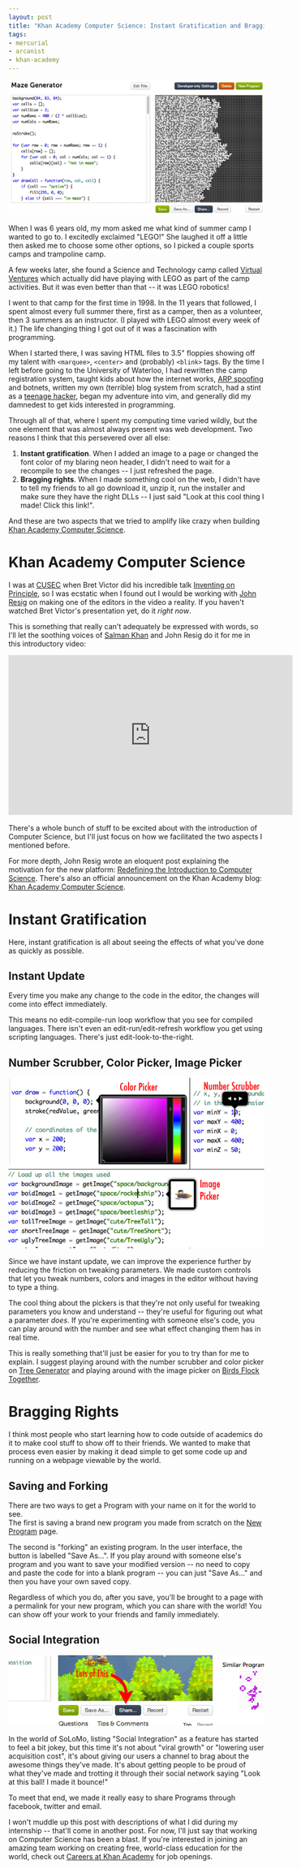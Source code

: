 ```yaml
---
layout: post
title: "Khan Academy Computer Science: Instant Gratification and Bragging Rights"
tags:
- mercurial
- arcanist
- khan-academy
---
```


![Maze](/images/12-08-14-maze.png)

When I was 6 years old, my mom asked me what kind of summer camp I wanted to go 
to. I excitedly exclaimed "LEGO!" She laughed it off a little then asked me to 
choose some other options, so I picked a couple sports camps and trampoline 
camp.

A few weeks later, she found a Science and Technology camp called [Virtual 
Ventures][1] which actually did have playing with LEGO as part of the camp 
activities. But it was even better than that -- it was LEGO robotics!

I went to that camp for the first time in 1998. In the 11 years that followed, I 
spent almost every full summer there, first as a camper, then as a volunteer, 
then 3 summers as an instructor. (I played with LEGO almost every week of it.)
The life changing thing I got out of it was a fascination with programming.

When I started there, I was saving HTML files to 3.5" floppies showing off my 
talent with `<marquee>`, `<center>` and (probably) `<blink>` tags. By the time I 
left before going to the University of Waterloo, I had rewritten the camp 
registration system, taught kids about how the internet works, [ARP spoofing][2] 
and botnets, written my own (terrible) blog system from scratch, had a stint as 
a [teenage hacker][3], began my adventure into vim, and generally did my 
damnedest to get kids interested in programming.

Through all of that, where I spent my computing time varied wildly, but the one 
element that was almost always present was web development. Two reasons I think 
that this persevered over all else:

1. **Instant gratification**. When I added an image to a page or changed the 
   font color of my blaring neon header, I didn't need to wait for a recompile 
   to see the changes -- I just refreshed the page.
2. **Bragging rights**. When I made something cool on the web, I didn't have to 
   tell my friends to all go download it, unzip it, run the installer and make 
   sure they have the right DLLs -- I just said "Look at this cool thing I made! 
   Click this link!".

And these are two aspects that we tried to amplify like crazy when building 
[Khan Academy Computer Science][4].

Khan Academy Computer Science
=============================

I was at [CUSEC][5] when Bret Victor did his incredible talk [Inventing on 
Principle][6], so I was ecstatic when I found out I would be working with [John 
Resig][7] on making one of the editors in the video a reality. If you haven't 
watched Bret Victor's presentation yet, do it _right now_.

This is something that really can't adequately be expressed with words, so I'll 
let the soothing voices of [Salman Khan][8] and John Resig do it for me in this 
introductory video:

<iframe width="560" height="315" src="http://www.youtube.com/embed/tygZ2A8rytQ" 
frameborder="0" allowfullscreen></iframe>

There's a whole bunch of stuff to be excited about with the introduction of 
Computer Science, but I'll just focus on how we facilitated the two aspects I 
mentioned before.

For more depth, John Resig wrote an eloquent post explaining the motivation for 
the new platform: [Redefining the Introduction to Computer Science][12].
There's also an official announcement on the Khan Academy blog: [Khan Academy 
Computer Science][13].

Instant Gratification
=====================

Here, instant gratification is all about seeing the effects of what you've done 
as quickly as possible.

Instant Update
--------------
Every time you make any change to the code in the editor, the changes will come 
into effect immediately.

This means no edit-compile-run loop workflow that you see for compiled 
languages.  There isn't even an edit-run/edit-refresh workflow you get using 
scripting languages. There's just edit-look-to-the-right.

Number Scrubber, Color Picker, Image Picker
-------------------------------------------

![Pickers](/images/12-08-14-pickers.png)

Since we have instant update, we can improve the experience further by reducing 
the friction on tweaking parameters. We made custom controls that let you tweak 
numbers, colors and images in the editor without having to type a thing.

The cool thing about the pickers is that they're not only useful for tweaking 
parameters you know and understand -- they're useful for figuring out what a 
parameter _does_. If you're experimenting with someone else's code, you can play 
around with the number and see what effect changing them has in real time.

This is really something that'll just be easier for you to try than for me to 
explain.  I suggest playing around with the number scrubber and color picker on 
[Tree Generator][8] and playing around with the image picker on [Birds Flock 
Together][9].

Bragging Rights
===============

I think most people who start learning how to code outside of academics do it to 
make cool stuff to show off to their friends. We wanted to make that process 
even easier by making it dead simple to get some code up and running on a 
webpage viewable by the world.

Saving and Forking
------------------

There are two ways to get a Program with your name on it for the world to see.  
The first is saving a brand new program you made from scratch on the [New 
Program][10] page.

The second is "forking" an existing program. In the user interface, the button 
is labelled "Save As...". If you play around with someone else's program and you 
want to save your modified version -- no need to copy and paste the code for 
into a blank program -- you can just "Save As..." and then you have your own 
saved copy.

Regardless of which you do, after you save, you'll be brought to a page with a 
permalink for your new program, which you can share with the world! You can show 
off your work to your friends and family immediately.

Social Integration
------------------

![Share](/images/12-08-14-share.png)

In the world of SoLoMo, listing "Social Integration" as a feature has started to 
feel a bit jokey, but this time it's not about "viral growth" or "lowering user 
acquisition cost", it's about giving our users a channel to brag about the 
awesome things they've made. It's about getting people to be proud of what 
they've made and trotting it through their social network saying "Look at this 
ball! I made it bounce!"

To meet that end, we made it really easy to share Programs through facebook, 
twitter and email.

I won't muddle up this post with descriptions of what I did during my internship 
-- that'll come in another post. For now, I'll just say that working on Computer 
Science has been a blast. If you're interested in joining an amazing team 
working on creating free, world-class education for the world, check out 
[Careers at Khan Academy][11] for job openings.


[1]: http://www.virtualventures.ca/new/
[2]: http://en.wikipedia.org/wiki/ARP_spoofing
[3]: http://www.codinghorror.com/blog/2012/08/i-was-a-teenage-hacker.html
[4]: http://khanacademy.org/cs
[5]: http://cusec.net/
[6]: https://vimeo.com/36579366
[7]: http://ejohn.org/
[8]: http://www.khanacademy.org/cs/tree-generator/822944839
[9]: http://www.khanacademy.org/cs/birds-flock-together/940061217
[10]: http://khanacademy.org/cs/new
[11]: http://www.khanacademy.org/careers
[12]: http://ejohn.org/blog/introducing-khan-cs/
[13]: http://www.khanacademy.org/about/blog/post/29417655743/computer-science
